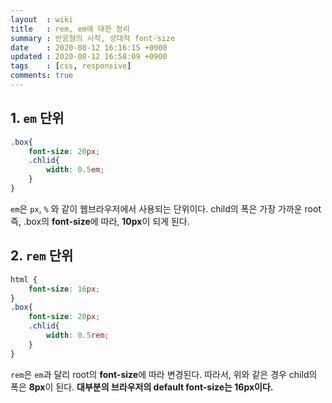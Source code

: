 ```yaml
---
layout  : wiki
title   : rem, em에 대한 정리
summary : 반응형의 시작, 상대적 font-size
date    : 2020-08-12 16:16:15 +0900
updated : 2020-08-12 16:58:09 +0900
tags    : [css, responsive]
comments: true 
---
```


## 1. `em` 단위

~~~css
.box{
	font-size: 20px;
	.chlid{
		width: 0.5em;
	}
}
~~~

`em`은 `px`, `%` 와 같이 웹브라우저에서 사용되는 단위이다. 
child의 폭은 가장 가까운 root 즉, .box의 **font-size**에 따라, **10px**이 되게 된다.

## 2. `rem` 단위

~~~css
html {
	font-size: 16px;
}
.box{
	font-size: 20px;
	.chlid{
		width: 0.5rem;
	}
}
~~~

`rem`은 `em`과 달리 root의 **font-size**에 따라 변경된다. 따라서, 
위와 같은 경우 child의 폭은 **8px**이 된다. **대부분의 브라우저의 default font-size는 16px이다.**
